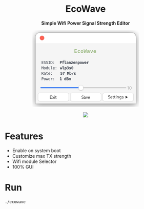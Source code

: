 <div align="center">
  <h1>EcoWave</h1>
  <p><b>Simple Wifi Power Signal Strength Editor</b></p>
  <div><img src="https://raw.githubusercontent.com/murkl/ecowave/master/screenshots/screenshot-01.png" /></div>
  <p><img src="https://img.shields.io/badge/MAINTAINED-YES-green?style=for-the-badge" /></p>
</div>

# Features

- Enable on system boot
- Customize max TX strength
- Wifi module Selector
- 100% GUI

# Run

```
./ecowave
```
